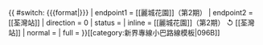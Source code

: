 {{ #switch: {{{format|}}}
  | endpoint1 = [[麗城花園]]（第2期）
  | endpoint2 = [[荃灣站]]
  | direction = 0
  | status =
  | inline = [[麗城花園]]（第2期） ↺ [[荃灣站]]
  | normal =
  | full =
}}<noinclude>[[category:新界專線小巴路線模板|096B]]</noinclude>